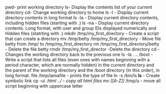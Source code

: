 pwd- print working directory
ls- Display the contents list of your current directory
cd- Change working directory to home
ls -l - Display current directory contents in long format
ls -la - Display current directory contents, including hidden files (starting with .)
ls -na - Display current directory contents. Long format, with user and group IDs displayed numerically and Hidden files (statrting with .)
mkdir /tmp/my_first_directory - Create a script that can create a directory
mv /tmp/betty /tmp/my_first_directory - Move file betty from /tmp/ to /tmp/my_first_directory
rm /tmp/my_first_directory/betty - Delete the file betty
rmdir /tmp/my_first_director -Delete the directory
cd - Changes the working directory back to the previous one
ls -la . .. /boot - Write a script that lists all files (even ones with names beginning with a period character, which are normally hidden) in the current directory and the parent of the working directory and the /boot directory (in this order), in long format.
file /tmp/iamafile - prints the type of file
ln -s /bin/ls __ls__ - Create symbolic link 
cp -ui *.html ../ - copy all html files
mv [[A-Z]]* /tmp/u - move all script beginning with uppercase letter
